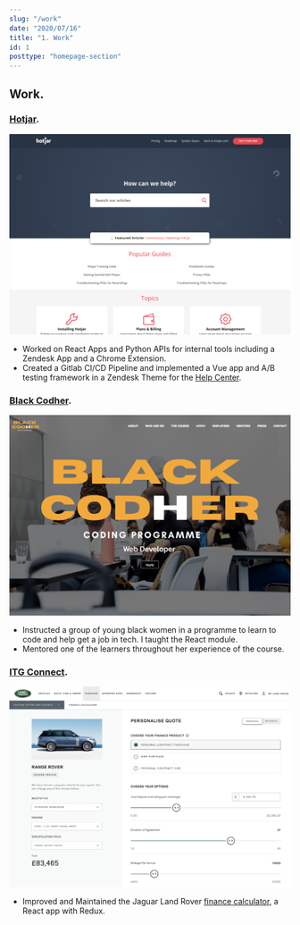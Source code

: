 ```yaml
---
slug: "/work"
date: "2020/07/16"
title: "1. Work"
id: 1
posttype: "homepage-section"
---
```


## Work.

### [Hotjar](https://hotjar.com).

<div class="work-item">
  <img alt="Hotjar Help Center" src="../../images/hotjar_help_center.png" />
  <ul>
    <li>Worked on React Apps and Python APIs for internal tools including a Zendesk App and a Chrome Extension.</li>
    <li>Created a Gitlab CI/CD Pipeline and implemented a Vue app and A/B testing framework in a Zendesk Theme for the <a href="https://help.hotjar.com">Help Center</a>.</li>
  </ul>
</div>

### [Black Codher](https://blackcodher.com/).

<div class="work-item">
  <img alt="Black Codher" src="../../images/black_codher.png" />
  <ul>
    <li>Instructed a group of young black women in a programme to learn to code and help get a job in tech. I taught the React module.</li>
    <li>Mentored one of the learners throughout her experience of the course.</li>
  </ul>
</div>

### [ITG Connect](https://teamitg.com/).

<div class="work-item">
  <img alt="ITG Connect" src="../../images/itg_connect.png" />
  <ul>
    <li>Improved and Maintained the Jaguar Land Rover <a href="https://www.landrover.co.uk/offers-and-finance/finance-calculator.html">finance calculator</a>, a React app with Redux.</li>
  </ul>
</div>

